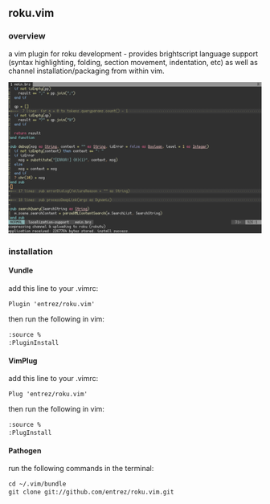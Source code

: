## roku.vim

### overview

a vim plugin for roku development - provides brightscript language support (syntax highlighting, folding, section movement, indentation, etc) as well as channel installation/packaging from within vim.

![](screenshot.png)

### installation

#### Vundle
add this line to your .vimrc:
```
Plugin 'entrez/roku.vim'
```
then run the following in vim:
```
:source %
:PluginInstall
```

#### VimPlug
add this line to your .vimrc:
```
Plug 'entrez/roku.vim'
```
then run the following in vim:
```vim
:source %
:PlugInstall
```

#### Pathogen
run the following commands in the terminal:
```shell
cd ~/.vim/bundle
git clone git://github.com/entrez/roku.vim.git
```

